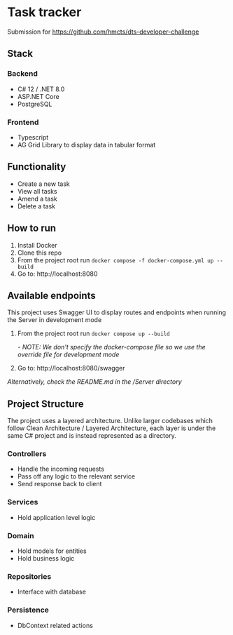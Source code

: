 # Task tracker
Submission for https://github.com/hmcts/dts-developer-challenge
## Stack
### Backend
- C# 12 / .NET 8.0
- ASP.NET Core
- PostgreSQL
### Frontend
- Typescript
- AG Grid Library to display data in tabular format
## Functionality
- Create a new task
- View all tasks
- Amend a task
- Delete a task
## How to run
1. Install Docker
2. Clone this repo
3. From the project root run `docker compose -f docker-compose.yml up --build`
4. Go to: http://localhost:8080
## Available endpoints
This project uses Swagger UI to display routes and endpoints when running the Server in development mode
1. From the project root run `docker compose up --build`
   
    _- NOTE: We don't specify the docker-compose file so we use the override file for development mode_
2. Go to: http://localhost:8080/swagger

_Alternatively, check the README.md in the /Server directory_
## Project Structure
The project uses a layered architecture. Unlike larger codebases which follow Clean Architecture / Layered Architecture, each layer is under the same C# project and is instead represented as a directory.
### Controllers
- Handle the incoming requests
- Pass off any logic to the relevant service
- Send response back to client
### Services
- Hold application level logic
### Domain
- Hold models for entities
- Hold business logic
### Repositories
- Interface with database
### Persistence 
- DbContext related actions

